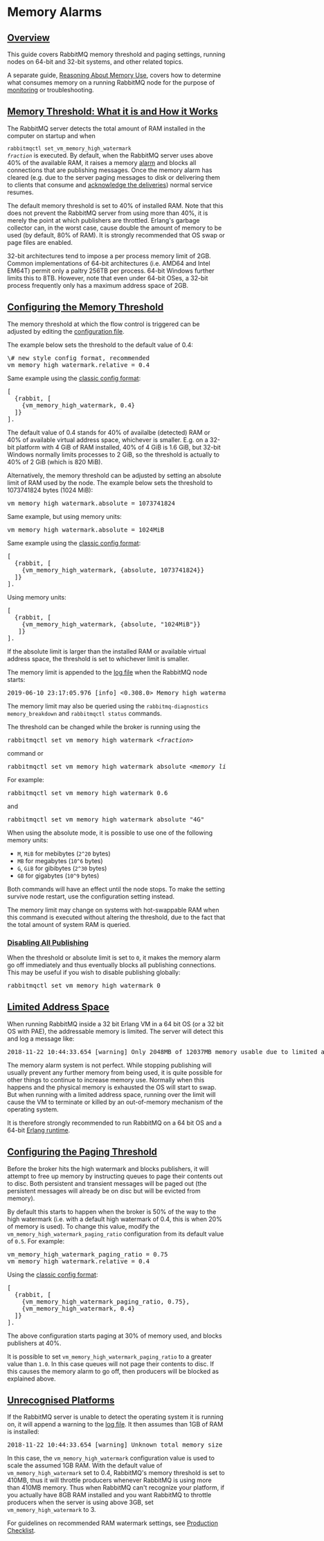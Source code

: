 <!--
Copyright (c) 2007-2019 Pivotal Software, Inc.

All rights reserved. This program and the accompanying materials
are made available under the terms of the under the Apache License,
Version 2.0 (the "License”); you may not use this file except in compliance
with the License. You may obtain a copy of the License at

https://www.apache.org/licenses/LICENSE-2.0

Unless required by applicable law or agreed to in writing, software
distributed under the License is distributed on an "AS IS" BASIS,
WITHOUT WARRANTIES OR CONDITIONS OF ANY KIND, either express or implied.
See the License for the specific language governing permissions and
limitations under the License.
-->

# Memory Alarms

<!--
   To avoid terminology soup:
   - "memory threshold" always refers to the configured fraction
   - "memory limit" always refers to the computed absolute limit
-->

## <a id="overview" class="anchor" href="#overview">Overview</a>

This guide covers RabbitMQ memory threshold and paging settings, running nodes
on 64-bit and 32-bit systems, and other related topics.

A separate guide, [Reasoning About Memory Use](/memory-use.html), covers how to
determine what consumes memory on a running RabbitMQ node for the purpose of
[monitoring](/monitoring.html) or troubleshooting.

## <a id="threshold" class="anchor" href="#threshold">Memory Threshold: What it is and How it Works</a>

The RabbitMQ server detects the total amount of
RAM installed in the computer on startup and when

<code>rabbitmqctl set_vm_memory_high_watermark <em>fraction</em></code> is
executed. By default, when the RabbitMQ server uses above 40%
of the available RAM, it raises a memory [alarm](/alarms.html) and blocks all
connections that are publishing messages. Once the memory alarm has cleared (e.g. due
to the server paging messages to disk or delivering them to
clients that consume and [acknowledge the deliveries](/confirms.html)) normal service resumes.

The default memory threshold is set to 40% of installed
RAM. Note that this does not prevent the RabbitMQ server
from using more than 40%, it is merely the point at which
publishers are throttled. Erlang's garbage collector can, in
the worst case, cause double the amount of memory to be used
(by default, 80% of RAM). It is strongly recommended that OS
swap or page files are enabled.

32-bit architectures tend to impose a per process memory limit
of 2GB. Common implementations of 64-bit architectures
(i.e. AMD64 and Intel EM64T) permit only a paltry 256TB per
process. 64-bit Windows further limits this to 8TB. However,
note that even under 64-bit OSes, a 32-bit process frequently
only has a maximum address space of 2GB.

## <a id="configuring-threshold" class="anchor" href="#configuring-threshold">Configuring the Memory Threshold</a>


The memory threshold at which the flow control is triggered
can be adjusted by editing the [configuration
file](configure.html#configuration-file).

The example below sets the threshold to the default value of 0.4:
<pre class="lang-ini">
\# new style config format, recommended
vm_memory_high_watermark.relative = 0.4
</pre>

Same example using the [classic config format](/configure.html#erlang-term-config-file):
<pre class="lang-erlang">
[
  {rabbit, [
    {vm_memory_high_watermark, 0.4}
  ]}
].
</pre>

The default value of 0.4 stands for 40% of availalbe (detected) RAM or
40% of available virtual address space, whichever is
smaller. E.g. on a 32-bit platform with 4 GiB of RAM
installed, 40% of 4 GiB is 1.6 GiB, but 32-bit Windows normally
limits processes to 2 GiB, so the threshold is actually to 40%
of 2 GiB (which is 820 MiB).

Alternatively, the memory threshold can be adjusted by setting
an absolute limit of RAM used by the node. The example below sets
the threshold to 1073741824 bytes (1024 MiB):

<pre class="lang-ini">
vm_memory_high_watermark.absolute = 1073741824
</pre>

Same example, but using memory units:

<pre class="lang-ini">
vm_memory_high_watermark.absolute = 1024MiB
</pre>

Same example using the [classic config format](/configure.html#erlang-term-config-file):

<pre class="lang-erlang">
[
  {rabbit, [
    {vm_memory_high_watermark, {absolute, 1073741824}}
  ]}
].
</pre>

Using memory units:

<pre class="lang-erlang">
[
  {rabbit, [
    {vm_memory_high_watermark, {absolute, "1024MiB"}}
   ]}
].
</pre>

If the absolute limit is larger than the installed RAM or available virtual
address space, the threshold is set to whichever limit is smaller.

The memory limit is appended to the [log file](/logging.html) when the RabbitMQ node
starts:

<pre class="lang-ini">
2019-06-10 23:17:05.976 [info] &lt;0.308.0&gt; Memory high watermark set to 1024 MiB (1073741824 bytes) of 8192 MiB (8589934592 bytes) total
</pre>

The memory limit may also be queried using the
`rabbitmq-diagnostics memory_breakdown` and `rabbitmqctl status` commands.

The threshold can be changed while the broker is running
using the

<pre class="lang-bash">
rabbitmqctl set_vm_memory_high_watermark <em>&lt;fraction&gt;</em>
</pre>

command or

<pre class="lang-bash">
rabbitmqctl set_vm_memory_high_watermark absolute <em>&lt;memory_limit&gt;</em>
</pre>

For example:

<pre class="lang-bash">
rabbitmqctl set_vm_memory_high_watermark 0.6
</pre>

and

<pre class="lang-bash">
rabbitmqctl set_vm_memory_high_watermark absolute "4G"
</pre>

When using the absolute mode, it is possible to use one of the following memory units:

 * `M`, `MiB` for mebibytes (`2^20` bytes)
 * `MB` for megabytes (`10^6` bytes)
 * `G`, `GiB` for gibibytes (`2^30` bytes)
 * `GB` for gigabytes (`10^9` bytes)

Both commands will have an effect until the node stops. To make the setting survive node restart,
use the configuration setting instead.

The memory limit may change on systems with hot-swappable RAM when this command is executed without altering
the threshold, due to the fact that the total amount of system
RAM is queried.

### <a id="disable-publishing" class="anchor" href="#disable-publishing">Disabling All Publishing</a>

When the threshold or absolute limit is set to `0`, it makes the memory alarm go off
immediately and thus eventually blocks all publishing connections. This may be
useful if you wish to disable publishing globally:

<pre class="lang-bash">
rabbitmqctl set_vm_memory_high_watermark 0
</pre>

## <a id="address-space" class="anchor" href="#address-space">Limited Address Space</a>

When running RabbitMQ inside a 32 bit Erlang VM in a 64 bit
OS (or a 32 bit OS with PAE), the addressable memory is
limited. The server will detect this and log a message like:

<pre class="sourcecode">
2018-11-22 10:44:33.654 [warning] Only 2048MB of 12037MB memory usable due to limited address space.
</pre>

The memory alarm system is not perfect. While stopping publishing
will usually prevent any further memory from being used, it is quite
possible for other things to continue to increase memory
use. Normally when this happens and the physical memory is exhausted
the OS will start to swap. But when running with a limited address
space, running over the limit will cause the VM to terminate or killed
by an out-of-memory mechanism of the operating system.

It is therefore strongly recommended to run RabbitMQ on a 64 bit
OS and a 64-bit [Erlang runtime](/which-erlang.html).


## <a id="paging" class="anchor" href="#paging">Configuring the Paging Threshold</a>

Before the broker hits the high watermark and blocks
publishers, it will attempt to free up memory by instructing
queues to page their contents out to disc. Both persistent
and transient messages will be paged out (the persistent
messages will already be on disc but will be evicted from
memory).

By default this starts to happen when the broker is 50% of
the way to the high watermark (i.e. with a default high
watermark of 0.4, this is when 20% of memory is used). To
change this value, modify
the `vm_memory_high_watermark_paging_ratio`
configuration from its default value
of `0.5`. For example:

<pre class="lang-ini">
vm_memory_high_watermark_paging_ratio = 0.75
vm_memory_high_watermark.relative = 0.4
</pre>

Using the [classic config format](/configure.html#erlang-term-config-file):

<pre class="lang-erlang">
[
  {rabbit, [
    {vm_memory_high_watermark_paging_ratio, 0.75},
    {vm_memory_high_watermark, 0.4}
  ]}
].
</pre>

The above configuration starts paging at 30% of memory used, and
blocks publishers at 40%.

It is possible to
set `vm_memory_high_watermark_paging_ratio` to a
greater value than `1.0`. In this case queues
will not page their contents to disc. If this causes the memory alarm
to go off, then producers will be blocked as explained above.


## <a id="unrecognised-platforms" class="anchor" href="#unrecognised-platforms">Unrecognised Platforms</a>

If the RabbitMQ server is unable to detect the operating system it is running on,
it will append a warning to the [log file](/logging.html). It then assumes than
1GB of RAM is installed:

<pre class="lang-ini">
2018-11-22 10:44:33.654 [warning] Unknown total memory size for your OS {unix,magic_homegrown_os}. Assuming memory size is 1024MB.
</pre>

In this case, the `vm_memory_high_watermark`
configuration value is used to scale the assumed 1GB
RAM. With the default value of
`vm_memory_high_watermark` set to 0.4,
RabbitMQ's memory threshold is set to 410MB, thus it will
throttle producers whenever RabbitMQ is using more than
410MB memory. Thus when RabbitMQ can't recognize your
platform, if you actually have 8GB RAM installed and you
want RabbitMQ to throttle producers when the server is using
above 3GB, set `vm_memory_high_watermark` to 3.

For guidelines on recommended RAM watermark settings,
see [Production Checklist](/production-checklist.html#resource-limits-ram).
